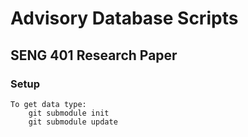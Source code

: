 # Advisory Database Scripts
## SENG 401 Research Paper

### Setup
```
To get data type:
    git submodule init
    git submodule update
```